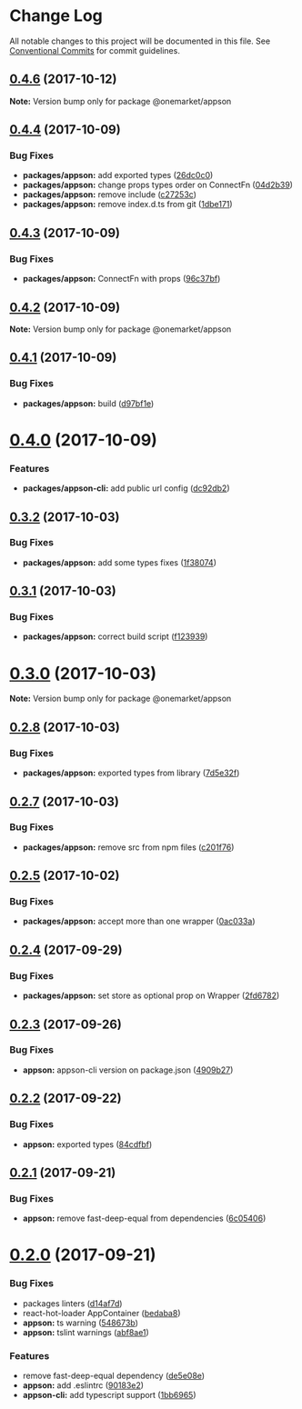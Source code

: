 # Change Log

All notable changes to this project will be documented in this file.
See [Conventional Commits](https://conventionalcommits.org) for commit guidelines.

<a name="0.4.6"></a>
## [0.4.6](https://github.com/one-market/appson/compare/v0.4.5...v0.4.6) (2017-10-12)




**Note:** Version bump only for package @onemarket/appson

<a name="0.4.4"></a>
## [0.4.4](https://github.com/one-market/appson/compare/v0.4.3...v0.4.4) (2017-10-09)


### Bug Fixes

* **packages/appson:** add exported types ([26dc0c0](https://github.com/one-market/appson/commit/26dc0c0))
* **packages/appson:** change props types order on ConnectFn ([04d2b39](https://github.com/one-market/appson/commit/04d2b39))
* **packages/appson:** remove include ([c27253c](https://github.com/one-market/appson/commit/c27253c))
* **packages/appson:** remove index.d.ts from git ([1dbe171](https://github.com/one-market/appson/commit/1dbe171))




<a name="0.4.3"></a>
## [0.4.3](https://github.com/one-market/appson/compare/v0.4.2...v0.4.3) (2017-10-09)


### Bug Fixes

* **packages/appson:** ConnectFn with props ([96c37bf](https://github.com/one-market/appson/commit/96c37bf))




<a name="0.4.2"></a>
## [0.4.2](https://github.com/one-market/appson/compare/v0.4.1...v0.4.2) (2017-10-09)




**Note:** Version bump only for package @onemarket/appson

<a name="0.4.1"></a>
## [0.4.1](https://github.com/one-market/appson/compare/v0.4.0...v0.4.1) (2017-10-09)


### Bug Fixes

* **packages/appson:** build ([d97bf1e](https://github.com/one-market/appson/commit/d97bf1e))




<a name="0.4.0"></a>
# [0.4.0](https://github.com/one-market/appson/compare/v0.3.2...v0.4.0) (2017-10-09)


### Features

* **packages/appson-cli:** add public url config ([dc92db2](https://github.com/one-market/appson/commit/dc92db2))




<a name="0.3.2"></a>
## [0.3.2](https://github.com/one-market/appson/compare/v0.3.1...v0.3.2) (2017-10-03)


### Bug Fixes

* **packages/appson:** add some types fixes ([1f38074](https://github.com/one-market/appson/commit/1f38074))




<a name="0.3.1"></a>
## [0.3.1](https://github.com/one-market/appson/compare/v0.3.0...v0.3.1) (2017-10-03)


### Bug Fixes

* **packages/appson:** correct build script ([f123939](https://github.com/one-market/appson/commit/f123939))




<a name="0.3.0"></a>
# [0.3.0](https://github.com/one-market/appson/compare/v0.2.8...v0.3.0) (2017-10-03)




**Note:** Version bump only for package @onemarket/appson

<a name="0.2.8"></a>
## [0.2.8](https://github.com/one-market/appson/compare/v0.2.7...v0.2.8) (2017-10-03)


### Bug Fixes

* **packages/appson:** exported types from library ([7d5e32f](https://github.com/one-market/appson/commit/7d5e32f))




<a name="0.2.7"></a>
## [0.2.7](https://github.com/one-market/appson/compare/v0.2.6...v0.2.7) (2017-10-03)


### Bug Fixes

* **packages/appson:** remove src from npm files ([c201f76](https://github.com/one-market/appson/commit/c201f76))




<a name="0.2.5"></a>
## [0.2.5](https://github.com/one-market/appson/compare/v0.2.4...v0.2.5) (2017-10-02)


### Bug Fixes

* **packages/appson:** accept more than one wrapper ([0ac033a](https://github.com/one-market/appson/commit/0ac033a))




<a name="0.2.4"></a>
## [0.2.4](https://github.com/one-market/appson/compare/v0.2.3...v0.2.4) (2017-09-29)


### Bug Fixes

* **packages/appson:** set store as optional prop on Wrapper ([2fd6782](https://github.com/one-market/appson/commit/2fd6782))




<a name="0.2.3"></a>
## [0.2.3](https://github.com/one-market/appson/compare/v0.2.2...v0.2.3) (2017-09-26)


### Bug Fixes

* **appson:** appson-cli version on package.json ([4909b27](https://github.com/one-market/appson/commit/4909b27))




<a name="0.2.2"></a>
## [0.2.2](https://github.com/one-market/appson/compare/v0.2.1...v0.2.2) (2017-09-22)


### Bug Fixes

* **appson:** exported types ([84cdfbf](https://github.com/one-market/appson/commit/84cdfbf))




<a name="0.2.1"></a>
## [0.2.1](https://github.com/one-market/appson/compare/v0.2.0...v0.2.1) (2017-09-21)


### Bug Fixes

* **appson:** remove fast-deep-equal from dependencies ([6c05406](https://github.com/one-market/appson/commit/6c05406))




<a name="0.2.0"></a>
# [0.2.0](https://github.com/one-market/appson/compare/v0.1.0...v0.2.0) (2017-09-21)


### Bug Fixes

* packages linters ([d14af7d](https://github.com/one-market/appson/commit/d14af7d))
* react-hot-loader AppContainer ([bedaba8](https://github.com/one-market/appson/commit/bedaba8))
* **appson:** ts warning ([548673b](https://github.com/one-market/appson/commit/548673b))
* **appson:** tslint warnings ([abf8ae1](https://github.com/one-market/appson/commit/abf8ae1))


### Features

* remove fast-deep-equal dependency ([de5e08e](https://github.com/one-market/appson/commit/de5e08e))
* **appson:** add .eslintrc ([90183e2](https://github.com/one-market/appson/commit/90183e2))
* **appson-cli:** add typescript support ([1bb6965](https://github.com/one-market/appson/commit/1bb6965))
